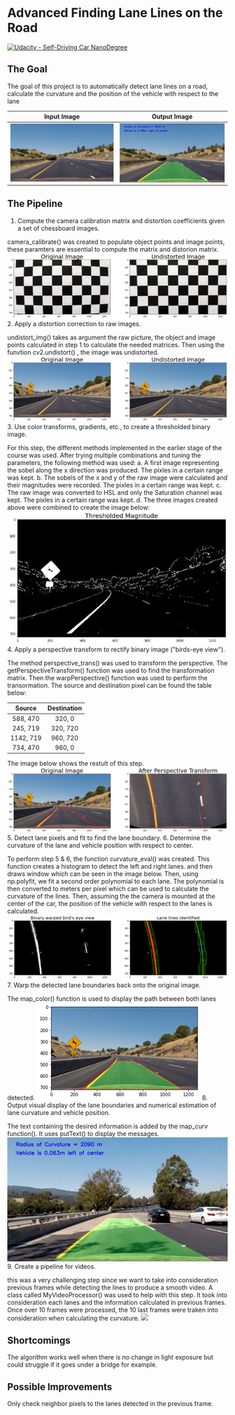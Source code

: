 # **Advanced Finding Lane Lines on the Road** 
[![Udacity - Self-Driving Car NanoDegree](https://s3.amazonaws.com/udacity-sdc/github/shield-carnd.svg)](http://www.udacity.com/drive)


The Goal
---
The goal of this project is to automatically detect lane lines on a road, calculate the curvature and the position of the vehicle with respect to the lane

Input Image                |  Output Image
:-------------------------:|:-------------------------:
<img src="test_images/straight_lines1.jpg"/>  | <img src="output_images/straight_lines1.jpg"/>

The Pipeline
---
1. Compute the camera calibration matrix and distortion coefficients given a set of chessboard images.

camera_calibrate() was created to populate object points and image points, these paramters are essential to compute the matrix and distorion matrix. 
<img src="readMe_images/1.png"/>
2. Apply a distortion correction to raw images. 

undistort_img() takes as argument the raw picture, the object and image points calculated in step 1 to calculate the needed matrices. Then using the funvtion cv2.undistort() , the image was undistorted.
<img src="readMe_images/2.png"/>
3. Use color transforms, gradients, etc., to create a thresholded binary image. 

For this step, the different methods implemented in the earlier stage of the course was used. After trying multiple combinations and tuning the parameters, the following method was used:
a. A first image representing the sobel along the x direction was produced. The pixles in a certain range was kept.
b. The sobels of the x and y of the raw image were calculated and their magnitudes were recorded. The pixles in a certain range was kept.
c. The raw image was converted to HSL and only the Saturation channel was kept. The pixles in a certain range was kept.
d. The three images created above were combined to create the image below:
<img src="readMe_images/3.png"/>
4. Apply a perspective transform to rectify binary image ("birds-eye view"). 

The method perspective_trans() was used to transform the perspective. The getPerspectiveTransform() function was used to find the transformation matrix. Then the  warpPerspective() function was used to perform the transormation. The source and destination pixel can be found the table below:

| Source        | Destination   | 
|:-------------:|:-------------:| 
| 588, 470      | 320, 0        | 
| 245, 719      | 320, 720      |
| 1142, 719     | 960, 720      |
| 734, 470      | 960, 0        |

The image below shows the restult of this step.
<img src="readMe_images/4.png"/>
5. Detect lane pixels and fit to find the lane boundary. 
6. Determine the curvature of the lane and vehicle position with respect to center. 

To perform step 5 & 6, the function curvature_eval() was created. This function creates a histogram to detect the left and right lanes. and then draws window which can be seen in the image below. Then, using np.polyfit, we fit a second order polynomial to each lane. The polynomial is then converted to meters per pixel which can be used to calculate the curvature of the lines. Then, assuming the the camera is mounted at the center of the car, the position of the vehicle with respect to the lanes is calculated.
<img src="readMe_images/5&6.png"/>
7. Warp the detected lane boundaries back onto the original image. 

The map_color() function is used to display the path between both lanes detected. 
<img src="readMe_images/7.png"/>
8. Output visual display of the lane boundaries and numerical estimation of lane curvature and vehicle position.

The text containing the desired information is added by the map_curv function(). It uses putText() to display the messages.
<img src="output_images/test4.jpg"/>
9. Create a pipeline for videos. 

this was a very challenging step since we want to take into consideration previous frames while detecting the lines to produce a smooth video. A class called MyVideoProcessor() was used to help with this step. It took into consideration each lanes and the information calculated in previous frames. Once over 10 frames were processed, the 10 last frames were traken into consideration when calculating the curvature.
<img src="output_images/gif-output.gif"/>

Shortcomings
---
The algorithm works well when there is no change in light exposure but could struggle if it goes under a bridge for example.

Possible Improvements
---
Only check neighbor pixels to the lanes detected in the previous frame.

